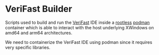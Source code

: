 # VeriFast Builder

Scripts used to build and run the
[VeriFast](https://github.com/verifast/verifast) IDE inside a
[rootless](https://developers.redhat.com/blog/2020/09/25/rootless-containers-with-podman-the-basics)
[podman](https://podman.io/) container which is able to interact with the
host underlying XWindows on amd64 and arm64 architectures.

We need to containerize the VeriFast IDE using podman since it requires
very specific libraries.
